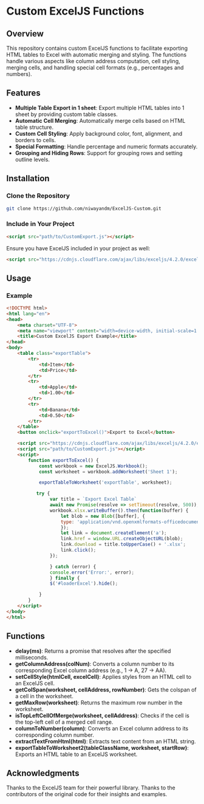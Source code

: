 # Custom ExcelJS Functions

## Overview

This repository contains custom ExcelJS functions to facilitate exporting HTML tables to Excel with automatic merging and styling. The functions handle various aspects like column address computation, cell styling, merging cells, and handling special cell formats (e.g., percentages and numbers).

## Features

- **Multiple Table Export in 1 sheet**: Export multiple HTML tables into 1 sheet by providing custom table classes. 
- **Automatic Cell Merging**: Automatically merge cells based on HTML table structure.
- **Custom Cell Styling**: Apply background color, font, alignment, and borders to cells.
- **Special Formatting**: Handle percentage and numeric formats accurately.
- **Grouping and Hiding Rows**: Support for grouping rows and setting outline levels.

## Installation

### Clone the Repository
```bash
git clone https://github.com/niwayandm/ExcelJS-Custom.git
```

### Include in Your Project
```html
<script src="path/to/CustomExport.js"></script>
```

Ensure you have ExcelJS included in your project as well:
```html
<script src="https://cdnjs.cloudflare.com/ajax/libs/exceljs/4.2.0/exceljs.min.js"></script>
```

## Usage
### Example
```html
<!DOCTYPE html>
<html lang="en">
<head>
    <meta charset="UTF-8">
    <meta name="viewport" content="width=device-width, initial-scale=1.0">
    <title>Custom ExcelJS Export Example</title>
</head>
<body>
    <table class="exportTable">
        <tr>
            <td>Item</td>
            <td>Price</td>
        </tr>
        <tr>
            <td>Apple</td>
            <td>1.00</td>
        </tr>
        <tr>
            <td>Banana</td>
            <td>0.50</td>
        </tr>
    </table>
    <button onclick="exportToExcel()">Export to Excel</button>

    <script src="https://cdnjs.cloudflare.com/ajax/libs/exceljs/4.2.0/exceljs.min.js"></script>
    <script src="path/to/CustomExport.js"></script>
    <script>
        function exportToExcel() {
            const workbook = new ExcelJS.Workbook();
            const worksheet = workbook.addWorksheet('Sheet 1');

            exportTableToWorksheet('exportTable', worksheet);

           try {
                var title = `Export Excel Table`
                await new Promise(resolve => setTimeout(resolve, 500)); // Delay 
                workbook.xlsx.writeBuffer().then(function(buffer) {
                    let blob = new Blob([buffer], {
                    type: 'application/vnd.openxmlformats-officedocument.spreadsheetml.sheet'
                    });
                    let link = document.createElement('a');
                    link.href = window.URL.createObjectURL(blob);
                    link.download = title.toUpperCase() + '.xlsx';
                    link.click();
                });

                } catch (error) {
                console.error('Error:', error);
                } finally {
                $('#loaderExcel').hide();

            }
        }
    </script>
</body>
</html>
```

## Functions
- **delay(ms)**: Returns a promise that resolves after the specified milliseconds.
- **getColumnAddress(colNum)**: Converts a column number to its corresponding Excel column address (e.g., 1 -> A, 27 -> AA).
- **setCellStyle(htmlCell, excelCell)**: Applies styles from an HTML cell to an ExcelJS cell.
- **getColSpan(worksheet, cellAddress, rowNumber)**: Gets the colspan of a cell in the worksheet.
- **getMaxRow(worksheet)**: Returns the maximum row number in the worksheet.
- **isTopLeftCellOfMerge(worksheet, cellAddress)**: Checks if the cell is the top-left cell of a merged cell range.
- **columnToNumber(column)**: Converts an Excel column address to its corresponding column number.
- **extractTextFromHtml(html)**: Extracts text content from an HTML string.
- **exportTableToWorksheet2(tableClassName, worksheet, startRow)**: Exports an HTML table to an ExcelJS worksheet.

## Acknowledgments
Thanks to the ExcelJS team for their powerful library.
Thanks to the contributors of the original code for their insights and examples.